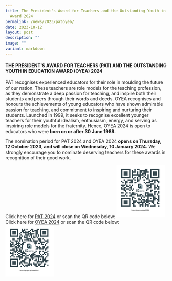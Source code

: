 ```yaml
---
title: The President's Award for Teachers and the Outstanding Youth in Education
  Award 2024
permalink: /news/2023/patoyea/
date: 2023-10-12
layout: post
description: ""
image: ""
variant: markdown
---
```

#### **THE PRESIDENT'S AWARD FOR TEACHERS (PAT) AND THE OUTSTANDING YOUTH IN EDUCATION AWARD (OYEA) 2024**

PAT recognises experienced educators for their role in moulding the future of our nation. These teachers are role models for the teaching profession, as they demonstrate a deep passion for teaching, and inspire both their students and peers through their words and deeds.
OYEA recognises and honours the achievements of young educators who have shown admirable passion for teaching, and commitment to inspiring and nurturing their students. Launched in 1999, it seeks to recognise excellent younger teachers for their youthful idealism, enthusiasm, energy, and serving as inspiring role models for the fraternity. Hence, OYEA 2024 is open to educators who were **born on or after 30 June 1989.**
  
The nomination period for PAT 2024 and OYEA 2024 **opens on Thursday, 12 October 2023, and will close on Wednesday, 10 January 2024.** We strongly encourage you to nominate deserving teachers for these awards in recognition of their good work.

Click here for [PAT 2024](https://go.gov.sg/pat2024) or scan the QR code below: <img src="/images/pat2024.png" style="width:30%; margin-bottom:5px">   <br>
Click here for [OYEA 2024](https://go.gov.sg/oyea2024) or scan the QR code below: <img src="/images/oyea2024.png" style="width:30%; margin-bottom:5px">